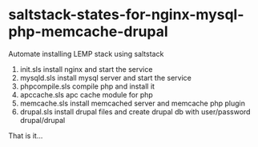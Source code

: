 # saltstack-states-for-nginx-mysql-php-memcache-drupal
Automate installing LEMP stack using saltstack

1. init.sls
	install nginx and start the service 
2. mysqld.sls
	install mysql server and start the service
3. phpcompile.sls
	compile php and install it
4. apccache.sls
	apc cache module for php
5. memcache.sls
	install memcached server and memcache php plugin
6. drupal.sls
	install drupal files and create drupal db with user/password drupal/drupal

That is it...
